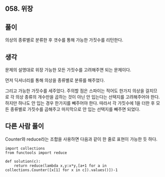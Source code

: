 ## 058. 위장

## 풀이

의상의 종류별로 분류한 후 갯수를 통해 가능한 가짓수를 리턴한다.

## 생각

문제의 설명대로 위장 가능한 모든 가짓수를 고려해주면 되는 문제이다.

먼저 딕셔너리를 통해 의상을 종류별로 분류를 해주었다.

그리고 가능한 가짓수를 세주었다. 주의할 점은 스파이는 적어도 한가지 의상을 걸치므로 각 의상 종류의 개수만을 곱하는 것이 아닌 안 입는다는 선택지를 고려해주어야 한다.
하지만 하나도 안 입는 경우 한가지를 빼주어야 한다. 따라서 각 가짓수에 1을 더한 후 모든 종류별로 가짓수를 곱해주고 마지막으로 안 입는 선택지를 빼주면 되었다.

## 다른 사람 풀이
Counter와 reduce라는 조합을 사용하면 다음과 같이 한 줄로 표현이 가능한 듯 하다.

```
import collections
from functools import reduce

def solution(c):
    return reduce(lambda x,y:x*y,[a+1 for a in collections.Counter([x[1] for x in c]).values()])-1
```

